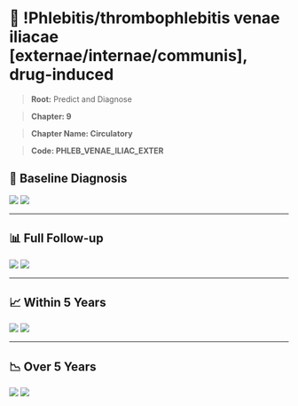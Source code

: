 # 🧬 !Phlebitis/thrombophlebitis venae iliacae [externae/internae/communis], drug-induced
    
> **Root:** Predict and Diagnose

> **Chapter: 9**

> **Chapter Name: Circulatory**

> **Code: PHLEB_VENAE_ILIAC_EXTER**

## 🧪 Baseline Diagnosis

<img src="/Predict/Figures/Baseline/IMP/PHLEB_VENAE_ILIAC_EXTER.png" />

<CsvTableIMP src="/public/Predict/Data/Baseline/IMP/IMP_PHLEB_VENAE_ILIAC_EXTER.csv" label="🔍 View full results" />

<img src="/Predict/Figures/Baseline/ROC/PHLEB_VENAE_ILIAC_EXTER.png" />

<CsvTableROC src="/public/Predict/Data/Baseline/EVA/PHLEB_VENAE_ILIAC_EXTER.csv" label="🔍 View full results" />

---

## 📊 Full Follow-up

<img src="/Predict/Figures/ALL/IMP/PHLEB_VENAE_ILIAC_EXTER.png" />

<CsvTableIMP src="/public/Predict/Data/ALL/IMP/IMP_PHLEB_VENAE_ILIAC_EXTER.csv" label="🔍 View full results" />

<img src="/Predict/Figures/ALL/ROC/PHLEB_VENAE_ILIAC_EXTER.png" />

<CsvTableROC src="/public/Predict/Data/ALL/EVA/PHLEB_VENAE_ILIAC_EXTER.csv" label="🔍 View full results" />

---

## 📈 Within 5 Years

<img src="/Predict/Figures/FYears/IMP/PHLEB_VENAE_ILIAC_EXTER.png" />

<CsvTableIMP src="/public/Predict/Data/FYears/IMP/IMP_PHLEB_VENAE_ILIAC_EXTER.csv" label="🔍 View full results" />

<img src="/Predict/Figures/FYears/ROC/PHLEB_VENAE_ILIAC_EXTER.png" />

<CsvTableROC src="/public/Predict/Data/FYears/EVA/PHLEB_VENAE_ILIAC_EXTER.csv" label="🔍 View full results" />

---

## 📉 Over 5 Years

<img src="/Predict/Figures/OverFYears/IMP/PHLEB_VENAE_ILIAC_EXTER.png" />

<CsvTableIMP src="/public/Predict/Data/OverFYears/IMP/IMP_PHLEB_VENAE_ILIAC_EXTER.csv" label="🔍 View full results" />

<img src="/Predict/Figures/OverFYears/ROC/PHLEB_VENAE_ILIAC_EXTER.png" />

<CsvTableROC src="/public/Predict/Data/OverFYears/EVA/PHLEB_VENAE_ILIAC_EXTER.csv" label="🔍 View full results" />
